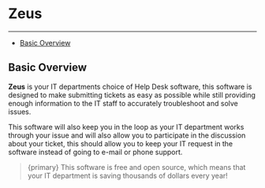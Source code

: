 # Zeus

---

- [Basic Overview](#basic-overview)

<a name="basic-overview"></a>
## Basic Overview

**Zeus** is your IT departments choice of Help Desk software, this software is designed to make submitting tickets as easy as possible while still providing enough information to the IT staff to accurately troubleshoot and solve issues.

This software will also keep you in the loop as your IT department works through your issue and will also allow you to participate in the discussion about your ticket, this should allow you to keep your IT request in the software instead of going to e-mail or phone support.

> {primary} This software is free and open source, which means that your IT department is saving thousands of dollars every year!